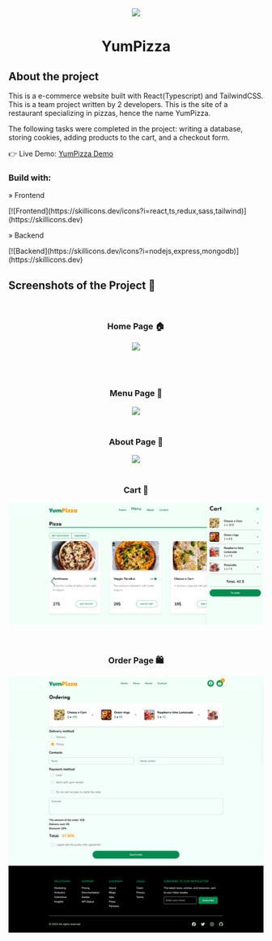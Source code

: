 <div align='center'>
<img width="200px" src='https://cdn-icons-png.flaticon.com/512/1161/1161623.png'/>
<br>
<h1 align='center'>YumPizza</h1>
</div>

<h2>About the project</h2>

<p>This is a e-commerce website built with React(Typescript) and TailwindCSS. This is a team project written by 2 developers. This is the site of a restaurant specializing in pizzas, hence the name YumPizza.</p>
<p>The following tasks were completed in the project: writing a database, storing cookies, adding products to the cart, and a checkout form.</p>

👉 Live Demo: <a href='https://store-template-dusky.vercel.app/'>YumPizza Demo</a>

<h3>Build with:</h3>

<p>» Frontend</p>
[![Frontend](https://skillicons.dev/icons?i=react,ts,redux,sass,tailwind)](https://skillicons.dev)

<p>» Backend</p>
[![Backend](https://skillicons.dev/icons?i=nodejs,express,mongodb)](https://skillicons.dev)

<h2>Screenshots of the Project 📸</h2>
<br>
<h3 align='center'>Home Page 🏠</h3>

<div align='center'>
<img src='screenshots/home-page.png'/>
</div>

<br><br>
<h3 align='center'>Menu Page 🍕</h3>

<div align='center'>
<img src='screenshots/menu-page.png'/>

<br>
<br>
<h3 align='center'>About Page 👋</h3>

<div align='center'>
<img src='screenshots/about-page.png'/>

<br>
<br>
<h3 align='center'>Cart 🛒</h3>

<div align='center'>
<img src='screenshots/cart.png'/>
</div>

<br>
<br>
<h3 align='center'>Order Page 🛍️</h3>

<div align='center'>
<img src='screenshots/ordering-page.png'/>





